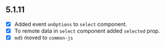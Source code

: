 ## 5.1.11

+ [x] Added event `onOptions` to `select` component.
+ [x] To remote data in `select` component added `selected` prop.
+ [x] `md5` moved to `common-js`